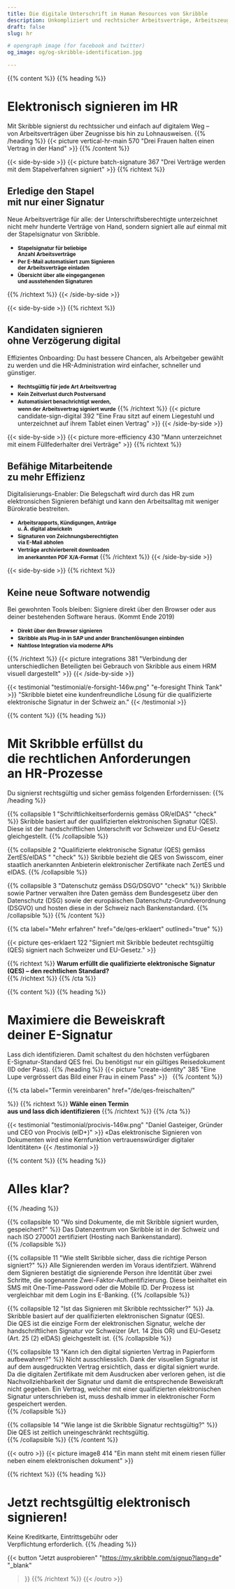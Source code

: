 ```yaml
---
title: Die digitale Unterschrift im Human Resources von Skribble
description: Unkompliziert und rechtsicher Arbeitsverträge, Arbeitszeugnisse und Lohnausweise signieren. Mit der Stapelsignatur kannst du alle PDfs mit einem Klick unterschreiben.
draft: false
slug: hr

# opengraph image (for facebook and twitter)
og_image: og/og-skribble-identification.jpg

---
```


{{% content %}}
{{% heading %}}
# Elektronisch signieren im HR
Mit Skribble signierst du rechtssicher und einfach auf digitalem Weg – <br class="hide-for-mobile">von Arbeitsverträgen über Zeugnisse bis hin zu Lohnausweisen.
{{% /heading %}}
{{< picture vertical-hr-main 570 "Drei Frauen halten einen Vertrag in der Hand" >}}
{{% /content %}}

[//]: # (--------------------------------------------------------------------------------------------------------------)

{{< side-by-side >}}
{{< picture batch-signature 367 "Drei Verträge werden mit dem Stapelverfahren signiert" >}}
{{% richtext %}}
## Erledige den Stapel <br class="hide-for-mobile">mit nur einer Signatur
Neue Arbeitsverträge für alle: der Unterschriftsberechtigte unterzeichnet nicht mehr hunderte Verträge von Hand, sondern signiert alle auf einmal mit der Stapelsignatur von Skribble.

- **<small>Stapelsignatur für beliebige <br class="hide-for-mobile">Anzahl Arbeitsverträge</small>**
- **<small>Per E-Mail automatisiert zum Signieren <br class="hide-for-mobile">der Arbeitsverträge einladen</small>**
- **<small>Übersicht über alle eingegangenen <br class="hide-for-mobile"> und ausstehenden Signaturen</small>**

{{% /richtext %}}
{{< /side-by-side >}}

[//]: # (--------------------------------------------------------------------------------------------------------------)

{{< side-by-side >}}
{{% richtext %}}
## Kandidaten signieren <br class="hide-for-mobile">ohne Verzögerung digital
Effizientes Onboarding: Du hast bessere Chancen, als Arbeitgeber gewählt zu werden und die HR-Administration wird einfacher, schneller und günstiger.

- **<small>Rechtsgültig für jede Art Arbeitsvertrag</small>**
- **<small>Kein Zeitverlust durch Postversand</small>**
- **<small>Automatisiert benachrichtigt werden, <br class="hide-for-mobile">wenn der Arbeitsvertrag signiert wurde</small>**
{{% /richtext %}}
{{< picture candidate-sign-digital 392 "Eine Frau sitzt auf einem Liegestuhl und unterzeichnet auf ihrem Tablet einen Vertrag" >}}
{{< /side-by-side >}}

[//]: # (--------------------------------------------------------------------------------------------------------------)

{{< side-by-side >}}
{{< picture more-efficiency 430 "Mann unterzeichnet mit einem Füllfederhalter drei Verträge" >}}
{{% richtext %}}
## Befähige Mitarbeitende <br class="hide-for-mobile">zu mehr Effizienz
Digitalisierungs-Enabler: Die Belegschaft wird durch das HR zum elektronsichen Signieren befähigt und kann den Arbeitsalltag mit weniger Bürokratie bestreiten.

- **<small>Arbeitsrapports, Kündigungen, Anträge <br class="hide-for-mobile">u. Ä. digital abwickeln</small>**
- **<small>Signaturen von Zeichnungsberechtigten <br class="hide-for-mobile">via E-Mail abholen</small>**
- **<small>Verträge archivierbereit downloaden <br class="hide-for-mobile">im anerkannten PDF X/A-Format</small>**
{{% /richtext %}}
{{< /side-by-side >}}

[//]: # (--------------------------------------------------------------------------------------------------------------)

{{< side-by-side >}}
{{% richtext %}}
## Keine neue Software notwendig
Bei gewohnten Tools bleiben: Signiere direkt über den Browser oder aus deiner bestehenden Software heraus. (Kommt Ende 2019)

- **<small>Direkt über den Browser signieren</small>**
- **<small>Skribble als Plug-in in SAP und ander Branchenlösungen einbinden</small>**
- **<small>Nahtlose Integration via moderne APIs</small>**

{{% /richtext %}}
{{< picture integrations 381 "Verbindung der unterschiedlichen Beteiligten bei Gebrauch von Skribble aus einem HRM visuell dargestellt" >}}
{{< /side-by-side >}}

[//]: # (--------------------------------------------------------------------------------------------------------------)

{{< testimonial "testimonial/e-forsight-146w.png" "e-foresight Think Tank" >}}
"Skribble bietet eine kundenfreundliche Lösung für die qualifizierte elektronische Signatur in der Schweiz an."
{{< /testimonial >}}

[//]: # (--------------------------------------------------------------------------------------------------------------)

{{% content %}}
{{% heading %}}
# Mit Skribble erfüllst du <br class="hide-for-mobile">die rechtlichen Anforderungen <br class="hide-for-mobile">an HR-Prozesse
Du signierst rechtsgültig und sicher gemäss folgenden Erfordernissen:
{{% /heading %}}

{{% collapsible 1 "Schriftlichkeitserfordernis gemäss OR/eIDAS" "check" %}}
Skribble basiert auf der qualifizierten elektronischen Signatur (QES). <br class="hide-for-mobile">Diese ist der handschriftlichen Unterschrift vor Schweizer und EU-Gesetz gleichgestellt.
{{% /collapsible %}}

{{% collapsible 2 "Qualifizierte elektronische Signatur (QES) gemäss ZertES/eIDAS " "check" %}}
Skribble bezieht die QES von Swisscom, einer staatlich anerkannten Anbieterin elektronischer Zertifikate nach ZertES und eIDAS.
{{% /collapsible %}}

{{% collapsible 3 "Datenschutz gemäss DSG/DSGVO" "check" %}}
Skribble sowie Partner verwalten ihre Daten gemäss dem Bundesgesetz über den Datenschutz (DSG) sowie der europäischen Datenschutz-Grundverordnung (DSGVO) und hosten diese in der Schweiz nach Bankenstandard.
{{% /collapsible %}}
{{% /content %}}

[//]: # (--------------------------------------------------------------------------------------------------------------)

{{% cta
  label="Mehr erfahren"
  href="de/qes-erklaert"
  outlined="true"
%}}

{{< picture qes-erklaert 122 "Signiert mit Skribble bedeutet rechtsgültig (QES) signiert nach Schweizer und EU-Gesetz." >}}

{{% richtext %}}
**Warum erfüllt die qualifizierte elektronische Signatur (QES) – den rechtlichen Standard?**<br>
{{% /richtext %}}
{{% /cta %}}


[//]: # (--------------------------------------------------------------------------------------------------------------)

{{% content %}}
{{% heading %}}
# Maximiere die Beweiskraft <br class="hide-for-mobile">deiner E-Signatur
Lass dich identifizieren. Damit schaltest du den höchsten verfügbaren <br class="hide-for-mobile">E-Signatur-Standard QES frei. Du benötigst nur ein gültiges Reisedokument <br class="hide-for-mobile">(ID oder Pass).
{{% /heading %}}
{{< picture "create-identity" 385 "Eine Lupe vergrössert das Bild einer Frau in einem Pass" >}}
&nbsp;
{{% /content %}}

{{% cta
  label="Termin vereinbaren"
  href="/de/qes-freischalten/"

%}}
{{% richtext %}}
**Wähle einen Termin <br class="hide-for-mobile">aus und lass dich identifizieren**
{{% /richtext %}}
{{% /cta %}}

[//]: # (--------------------------------------------------------------------------------------------------------------)

{{< testimonial "testimonial/procivis-146w.png" "Daniel Gasteiger, Gründer und CEO von Procivis (eID+)" >}}
«Das elektronische Signieren von Dokumenten wird eine Kernfunktion vertrauenswürdiger digitaler Identitäten»
{{< /testimonial >}}

[//]: # (--------------------------------------------------------------------------------------------------------------)

{{% content %}}
{{% heading %}}
# Alles klar?
{{% /heading %}}

{{% collapsible 10 "Wo sind Dokumente, die mit Skribble signiert wurden, gespeichert?" %}}
Das Datenzentrum von Skribble ist in der Schweiz und nach ISO 270001 zertifiziert (Hosting nach Bankenstandard).      
{{% /collapsible %}}

{{% collapsible 11 "Wie stellt Skribble sicher, dass die richtige Person signiert?" %}}
Alle Signierenden werden im Voraus identifziert. Während dem Signieren bestätigt die signierende Person ihre Identität über zwei Schritte, die sogenannte Zwei-Faktor-Authentifizierung. Diese beinhaltet ein SMS mit One-Time-Password oder die Mobile ID. Der Prozess ist vergleichbar mit dem Login ins E-Banking.
{{% /collapsible %}}

{{% collapsible 12 "Ist das Signieren mit Skribble rechtssicher?" %}}
Ja. Skribble basiert auf der qualifizierten elektronischen Signatur (QES). <br class="hide-for-mobile">Die QES ist die einzige Form der elektronischen Signatur, welche der handschriftlichen Signatur vor Schweizer (Art. 14 2bis OR) und EU-Gesetz <br class="hide-for-mobile">(Art. 25 (2) eIDAS) gleichgestellt ist. 
{{% /collapsible %}}

{{% collapsible 13 "Kann ich den digital signierten Vertrag in Papierform aufbewahren?" %}}
Nicht ausschliesslich. Dank der visuellen Signatur ist auf dem ausgedruckten Vertrag ersichtlich, dass er digital signiert wurde. Da die digitalen Zertifikate mit dem Ausdrucken aber verloren gehen, ist die Nachvollziehbarkeit der Signatur und damit die entsprechende Beweiskraft nicht gegeben. Ein Vertrag, welcher mit einer qualifizierten elektronischen Signatur unterschrieben ist, muss deshalb immer in elektronischer Form gespeichert werden.               
{{% /collapsible %}}

{{% collapsible 14 "Wie lange ist die Skribble Signatur rechtsgültig?" %}}
Die QES ist zeitlich uneingeschränkt rechtsgültig.     
{{% /collapsible %}}
{{% /content %}}

[//]: # (--------------------------------------------------------------------------------------------------------------)

{{< outro >}}
{{< picture image8 414 "Ein mann steht mit einem riesen füller neben einem elektronischen dokument" >}}

{{% richtext %}}
{{% heading %}}
# Jetzt rechtsgültig elektronisch signieren!
Keine Kreditkarte, Eintrittsgebühr oder <br class="hide-for-mobile">Verpflichtung erforderlich.
{{% /heading %}}

{{< button
  "Jetzt ausprobieren"
  "https://my.skribble.com/signup?lang=de"
  "_blank"
>}}
{{% /richtext %}}
{{< /outro >}}
